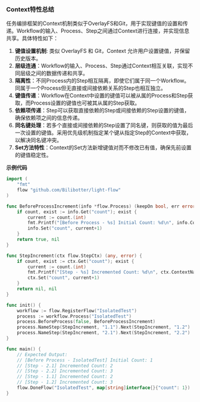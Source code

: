 ### Context特性总结

任务编排框架的Context机制类似于OverlayFS和Git，用于实现键值的设置和传递。Workflow的输入、Process、Step之间通过Context进行连接，并实现信息共享。具体特性如下：

1. **键值设置机制**: 类似 OverlayFS 和 Git，Context 允许用户设置键值，并保留历史版本。
2. **层级连通**：Workflow的输入、Process、Step通过Context相互关联，实现不同层级之间的数据传递和共享。
3. **隔离性**：不同Process内的Step相互隔离，即使它们属于同一个Workflow。同属于一个Process但无直接或间接依赖关系的Step也相互独立。
4. **键值传递**：Workflow在Context中设置的键值可以被从属的Process和Step获取，而Process设置的键值也可被其从属的Step获取。
5. **依赖项传递**：Step可以获取直接依赖的Step或间接依赖的Step设置的键值，确保依赖项之间的信息传递。
6. **同名键处理**：若多个直接或间接依赖的Step设置了同名键，则获取的值为最后一次设置的键值。采用优先级机制指定某个键从指定Step的Context中获取，以解决同名键冲突。
7. **Set方法特性**：Context的Set方法新增键值对而不修改已有值，确保先前设置的键值稳定性。

**示例代码**

```go
import (
	"fmt"
	flow "github.com/Bilibotter/light-flow"
)

func BeforeProcessIncrement(info *flow.Process) (keepOn bool, err error) {
	if count, exist := info.Get("count"); exist {
		current := count.(int)
		fmt.Printf("[Before Process - %s] Initial Count: %d\n", info.ContextName(), current)
		info.Set("count", current+1)
	}
	return true, nil
}

func StepIncrement(ctx flow.StepCtx) (any, error) {
	if count, exist := ctx.Get("count"); exist {
		current := count.(int)
		fmt.Printf("[Step - %s] Incremented Count: %d\n", ctx.ContextName(), current)
		ctx.Set("count", current+1)
	}
	return nil, nil
}

func init() {
	workflow := flow.RegisterFlow("IsolatedTest")
	process := workflow.Process("IsolatedTest")
	process.BeforeProcess(false, BeforeProcessIncrement)
	process.NameStep(StepIncrement, "1.1").Next(StepIncrement, "1.2")
	process.NameStep(StepIncrement, "2.1").Next(StepIncrement, "2.2")
}

func main() {
	// Expected Output:
	// [Before Process - IsolatedTest] Initial Count: 1
	// [Step - 2.1] Incremented Count: 2
	// [Step - 2.2] Incremented Count: 3
	// [Step - 1.1] Incremented Count: 2
	// [Step - 1.2] Incremented Count: 3
	flow.DoneFlow("IsolatedTest", map[string]interface{}{"count": 1})
}
```

